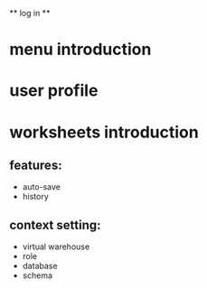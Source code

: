 ** log in **
# menu introduction
# user profile
# worksheets introduction
## features:
* auto-save
* history
## context setting:
* virtual warehouse
* role
* database
* schema
